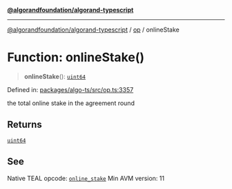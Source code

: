 [**@algorandfoundation/algorand-typescript**](../../../README.md)

***

[@algorandfoundation/algorand-typescript](../../../README.md) / [op](../README.md) / onlineStake

# Function: onlineStake()

> **onlineStake**(): [`uint64`](../../../type-aliases/uint64.md)

Defined in: [packages/algo-ts/src/op.ts:3357](https://github.com/algorandfoundation/puya-ts/blob/14c9827d80da81ff08b4923e997ba22be04aa0db/packages/algo-ts/src/op.ts#L3357)

the total online stake in the agreement round

## Returns

[`uint64`](../../../type-aliases/uint64.md)

## See

Native TEAL opcode: [`online_stake`](https://developer.algorand.org/docs/get-details/dapps/avm/teal/opcodes/v10/#online_stake)
Min AVM version: 11
